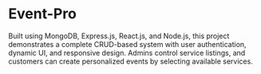 # Event-Pro
Built using MongoDB, Express.js, React.js, and Node.js, this project demonstrates a complete CRUD-based system with user authentication, dynamic UI, and responsive design. Admins control service listings, and customers can create personalized events by selecting available services.
